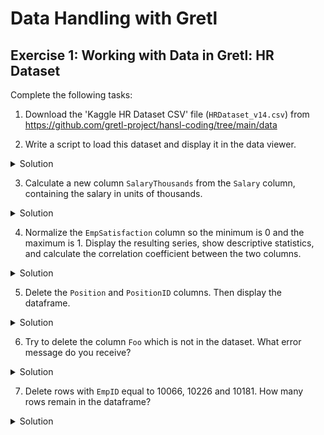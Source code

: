 # Data Handling with Gretl

## Exercise 1: Working with Data in Gretl: HR Dataset

Complete the following tasks:

1. Download the 'Kaggle HR Dataset CSV' file (`HRDataset_v14.csv`) from https://github.com/gretl-project/hansl-coding/tree/main/data

2. Write a script to load this dataset and display it in the data viewer.
<details>
<summary>Solution</summary>
<pre><code class="language-hansl"># Load HR dataset
open "HRDataset_v14.csv"
varlist
</code></pre>
</details>

3. Calculate a new column `SalaryThousands` from the `Salary` column, containing the salary in units of thousands.
<details>
<summary>Solution</summary>
<pre><code class="language-hansl"># Calculate salary in thousands
series SalaryThousands = Salary / 1000
print Salary SalaryThousands --byobs --range=1:10
</code></pre>
</details>

4. Normalize the `EmpSatisfaction` column so the minimum is 0 and the maximum is 1. Display the resulting series, show descriptive statistics, and calculate the correlation coefficient between the two columns.
<details>
<summary>Solution</summary>
<pre><code class="language-hansl"># Normalize EmpSatisfaction to [0,1] range
scalar min_sat = min(EmpSatisfaction)
scalar max_sat = max(EmpSatisfaction)
series NormalizedSatisfaction = (EmpSatisfaction - min_sat) / (max_sat - min_sat)
# Display results
print EmpSatisfaction NormalizedSatisfaction --byobs --range=1:10
# Descriptive statistics
summary EmpSatisfaction NormalizedSatisfaction --simple
# Calculate correlation
corr EmpSatisfaction NormalizedSatisfaction
</code></pre>
</details>

5. Delete the `Position` and `PositionID` columns. Then display the dataframe.
<details>
<summary>Solution</summary>
<pre><code class="language-hansl"># Delete columns
list DROP = Position PositionID
delete DROP
# Show dataframe (columns)
varlist
</code></pre>
</details>

6. Try to delete the column `Foo` which is not in the dataset. What error message do you receive?
<details>
<summary>Solution</summary>
<pre><code class="language-hansl"># Try to delete non-existent column
delete Foo
# This would show an error message like:
# "Unknown variable name in command"
</code></pre>
</details>

7. Delete rows with `EmpID` equal to 10066, 10226 and 10181. How many rows remain in the dataframe?
<details>
<summary>Solution</summary>
<pre><code class="language-hansl"># Delete specific rows
printf "Number of rows before: %d\n", $nobs
series to_keep = (EmpID != 10066) && (EmpID != 10226) && (EmpID != 10181)
# Activate the "--permanent" flag to delete rows in place
smpl to_keep --restrict #--permanent
printf "Number of rows now: %d\n", $nobs
</code></pre>
</details>


